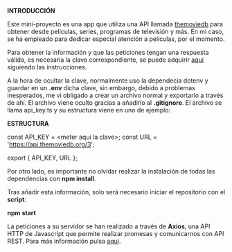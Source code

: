 **INTRODUCCIÓN**

Este mini-proyecto es una app que utiliza una API llamada [themoviedb](https://www.themoviedb.org) para obtener desde películas, series, programas de televisión y más. En mi caso, se ha empleado para dedicar especial atención a películas, por el momento.

Para obtener la información y que las peticiones tengan una respuesta válida, es necesaria la clave correspondiente, se puede adquirir [aquí](https://developers.themoviedb.org/3/getting-started/introduction) siguiendo las instrucciones.

A la hora de ocultar la clave, normalmente uso la dependecia dotenv y guardar en un **.env** dicha clave, sin embargo, debido a problemas inesperados, me vi obligado a crear un archivo normal y exportarlo a través de ahí. El archivo viene oculto gracias a añadirlo al **.gitignore**. El archivo se llama api_key.ts y su estructura viene en uno de ejemplo:


**ESTRUCTURA**

const API_KEY = <meter aquí la clave>;
const URL = 'https://api.themoviedb.org/3';

export { API_KEY, URL };


Por otro lado, es importante no olvidar realizar la instalación de todas las dependencias con **npm install**.


Tras añadir esta información, solo será necesario iniciar el repositorio con el **script**:

**npm start**


La peticiones a su servidor se han realizado a través de **Axios**, una API HTTP de Javascript que permite realizar promesas y comunicarnos con API REST. Para más información pulsa [aquí](https://axios-http.com/docs/intro).
